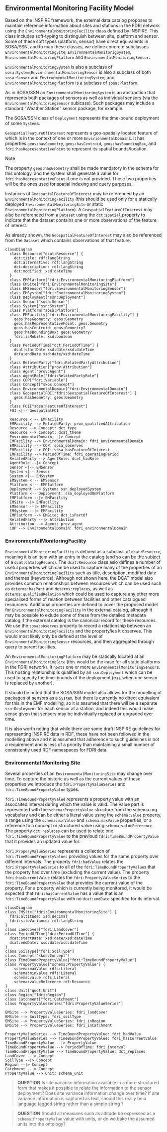 ## Environmental Monitoring Facility Model

Based on the INSPIRE framework, the external data catalog proposes to maintain reference information about sites and stations in the FDRI network using the `EnvironmentalMonitoringFacility` class defined by INSPIRE. This class includes soft-typing to distinguish between site, platform and sensor. Some of these soft types (platform, sensor) have direct equivalents in SOSA/SSN, and to map these classes, we define concrete subclasses `EnvironmentalMonitoringSite`, `EnvironmentalMonitorigSystem`, `EnvironmentalMonitoringPlatform` and `EnvironmentalMonitoringSensor`.

`EnvironmentalMonitoringSystem` is also a subclass of `sosa:System`;`EnvinronmentalMonitoringSensor` is also a subclass of both `sosa:Sensor` and `EnvironmentalMonitoringSystem`;
 and `EnvironmentalMonitoringPlatform` is a subclass of `sosa:Platform`.

As in SOSA/SSN an `EnvironmentalMonitoringSystem` is an abstraction that represents both packages of sensors as well as individual sensors (via the `EnvironmentalMonitoringSensor` sublcass). Such packages may include a standard "Weather Station" sensor package, for example.

The SOSA/SSN class of `Deployment` represents the time-bound deployment of some `System`s.

`GeospatialFeatureOfInterest` represents a geo-spatially located feature of which is in the context of one or more `EnvirionmentalDomain`s. It has properties `geos:hasGeometry`, `geos:hasCentroid`, `geos:hasBoundingBox`, and `fdri:hasRepresentativePoint` to represent its spatial bounds/location.

> [!NOTE]
> The property `geos:hasGeometry` shall be made mandatory in the schema for this ontology, and the system shall generate a value for `fdri:hasRepresentativePoint` if one is not provided. These two properties will be the ones used for spatial indexing and query purposes.

 Instances of `GeospatialFeatureOfInterest` may be referenced by an `EnvironmentalMonitoringFacility` (this should be used only for a statically deployed `EnvironmentalMonitoringSite` or static `EnvironmentalMonitoringPlatform`). A `GeospatialFeatureOfInterest` may also be referenced from a `Dataset` using the `dct:spatial` property to indicate that the dataset contains one or more observations of the feature of interest.

As already shown, the `GeospatialFeatureOfInterest` may also be referenced from the `Dataset` which contains observations of that feature.

```mermaid
classDiagram
  class Resource["dcat:Resource"] {
    dct:title: rdf:langString
    dct:alternative: rdf:langString
    dct:description: rdf:langString
    dct:modified: xsd:dateTime
  }
  class EMPlatform["fdri:EnvironmentalMonitoringPlatform"]
  class EMSite["fdri:EnvironmentalMonitoringSite"] 
  class EMSensor["fdri:EnvironmentalMonitoringSensor"]
  class EMSystem["fdri:EnvironmentalMonitoringSystem"]
  class Deployment["ssn:Deployment"]
  class Sensor["sosa:Sensor"]
  class System["ssn:System"]
  class Platform["sosa:Platform"]
  class EMFacility["fdri:EnvironmentalMonitoringFacility"] {
    geos:hasGeometry: geos:Geometry
    geos:hasRepresentativePoint: geos:Geometry
    geos:hasCentroid: geos:Geometry?
    geos:hasBoundingBox: geos:Geometry?
    fdri:isMobile: xsd:boolean
  }
  class PeriodOfTime["dct:PeriodOfTime"] {
    dcat:startDate xsd:date/xsd:dateTime
    dcta:endDate xsd:date/xsd:dateTime
  }
  class RelatedParty["fdri:RelatedPartyAttribution"]
  class Attribution["prov:Attribution"]
  class Agent["prov:Agent"]
  class AgentRole["fdri:RelatedPartyRole"]
  class COP["fdri:Variable"]
  class Concept["skos:Concept"]
  class EnvironmentalDomain["fdri:EnvironmentalDomain"]
  class GeospatialFOI["fdri:GeospatialFeatureOfInterest"] {
    geos:hasGeometry: geos:Geometry
  }
  class FOI["sosa:FeatureOfInterest"]
  FOI <|-- GeospatialFOI

  Resource <|-- EMFacility
  EMFacility --> RelatedParty: prov_qualifiedAttribution
  Resource --> Concept: dct_type
  Resource --> Concept: dcat_theme
  EnvironmentalDomain --|> Concept
  EMFacility --> EnvironmentalDomain: fdri_environmentalDomain
  EMFacility --> COP: sosa_observes
  EMFacility --> FOI: sosa_hasFeatureOfInterest
  EMFacility --> PeriodOfTime: fdri_operatingPeriod
  RelatedParty --> AgentRole: dcat_hadRole
  AgentRole --|> Concept
  Sensor <|-- EMSensor
  System <|-- Sensor
  System <|-- EMSystem
  EMSystem <|-- EMSensor
  Platform <|-- EMPlatform
  Deployment --> System: ssn_deployedSystem
  Platform <-- Deployment: ssn_deployedOnPlatform
  EMPlatform --|> EMFacility
  EMSite --|> EMFacility
  EMSensor --|> EMFacility
  EMSystem --|> EMFacility
  EMPlatform --> EMSite: dct_isPartOf
  RelatedParty --|> Attribution
  Attribution --> Agent: prov_agent
  COP --> EnvironmentalDomain: fdri_environmentalDomain
```

### EnvironmentalMonitoringFacility

`EnvironmentalMonitoringFacility` is defined as a subclass of `dcat:Resource`, meaning it is an item with an entry in the catalog (and so can be the subject of a `dcat:CatalogRecord`).
The `dcat:Resource` class aslo defines a number of useful properties which can be used to capture many of the properties of an `EnvironmentalMonitoringFacility` such as title, description, modified date and themes (keywords). Although not shown here, the DCAT model also provides common relationships between resources which can be used such as `dcterms:hasPart` and `dcterms:replaces`, as well as `dcterms:qualifiedRelation` which could be used to capture any other more specialised forms of relation between facilities and other catalogued resourcers. Additional properties are defined to cover the proposed model for `EnvironmentalMonitoringFacility` in the external catalog, although it may be possible to exlude some of these from the detailed metadata catalog if the external catalog is the canonical record for these resources. We use the `sosa:observes` property to record a relationship between an `EnvironmentalMonitoringFacility` and the property/ies it observes. This would most likely only be defined at the level of `EnvironmentalMonitoringSensor` resources, and then aggregated through query to parent facilities. 

An `EnvironmentalMonitoringPlatform` may be statically located at an `EnvironmentalMonitoringSite` (this would be the case for all static platforms in the FDRI network). It `hosts` one or more `EnvironmentalMonitoringSensor`s. This hosting relationship is qualified by an `ssn:Deployment` which can be used to specify the time-bounds of the deployment (e.g. when one sensor is replaced by another).

It should be noted that the SOSA/SSN model also allows for the modelling of packages of sensors as a `System`, but there is currently no direct equivalent for this in the EMF modelling, so it is assumed that there will be a separate `ssn:Deployment` for each sensor at a station, and indeed this would make sense given that sensors may be individually replaced or upgraded over time.

It is also worth noting that while there are some draft INSPIRE guidelines for representing INSPIRE data in RDF, these have not been followed in the modelling above and it is assumed that adherence to such guidelines is not a requirement and is less of a priority than maintaining a small number of consistently used RDF namespaces for FDRI data.

### Environmental Monitoring Site

Several properties of an `EnvironmentalMonitoringSite` may change over time. To capture the historic as well as the current values of these properties we introduce the `fdri:PropertyValueSeries` and `fdri:TimeBoundPropertyValue` types.

`fdri:TimeBoundPropertyValue` represents a property value with an assocaited interval during which the value is valid. The value part is represented with the `schema:PropertyValue` structure from the schema.org vocabulary and can be either a literal value using the `schema:value` property, a range using the `schema:minValue` and `schema:maxValue` properties, or a reference to a concept or structured value using `schema:valueReference`. The property `dct:replaces` can be used to relate one `fdri:TimeBoundPropertyValue` to the previoud `fdri:TimeBoundPropertyValue` that it provides an updated value for.

`fdri:ProperyValueSeries` represents a collection of `fdri:TimeBoundPropertyValues` providing values for the same property over different intervals. The property `fdri:hadValue` relates the `fdri:PropertyValueSeries` to all of the `fdri:TimeBoundPropertyValue`s that the property had over time (excluding the current value). The property `fdri:hasCurrentValue` relates the `fdri:PropertyValueSeries` to the `fdri:TimeBoundPropertyValue` that provides the current value of the property. For a property which is currently being monitored, it would be expected that `fdri:hasCurrentValue` has a value that is an `fdri:TimeBoundPropertyValue` with no `dcat:endDate` specified for its interval. 

```mermaid
classDiagram
class EMSite["fdri:EnvironmentalMonitoringSite"] {
  fdri:altitude: xsd:decimal
  fdri:siteVariance: rdf:langString
}
class LandCover["fdri:LandCover"]
class PeriodOfTime["dct:PeriodOfTime"] {
  dcat:startDate: xsd:date/xsd:dateTime
  dcat:endDate: xsd:date/xsd:dateTime
}
class SoilType["fdri:SoilType"]
class Concept["skos:Concept"]
class TimeBoundPropertyValue["fdri:TimeBoundPropertyValue"] 
class PropertyValue["schema:PropertyValue"] {
    schema:maxValue rdfs:Literal
    schema:minValue rdfs:Literal
    schema:value rdfs:Literal
    schema:valueReference rdf:Resource
}
class Unit["qudt:Unit"]
class Region["fdri:Region"]
class Catchment["fdri:Catchment"]
class PropertyValueSeries["fdri:PropertyValueSeries"]

EMSite --> PropertyValueSeries: fdri_landCover
EMSite --> SoilType: fdri_soilType
EMSite --> PropertyValueSeries: fdri_inRegion
EMSite --> PropertyValueSeries: fdri_inCatchment

PropertyValueSeries --> TimeBoundPropertyValue: fdri_hadValue
PropertyValueSeries --> TimeBoundPropertyValue: fdri_hasCurrentValue
TimeBoundPropertyValue --|> PropertyValue
TimeBoundPropertyValue --> PeriodOfTime: fdri_interval
TimeBoundPropertyValue --> TimeBoundPropertyValue: dct_replaces
LandCover --|> Concept
SoilType --|> Concept
Region --|> Concept
Catchment --|> Concept
PropertyValue --> Unit: schema_unit
```

> **QUESTION**
> Is site variance information available in a more structured form that makes it possible to relate the information to the sensor deployment?
> Does site variance information change over time? 
> If site variance information is captured as text, should this really be a language tagged string rather than a simple string ?


> **QUESTION**
> Should all measures such as altitude be expressed as a `schema:PropertyValue` value with units, or do we bake the assumed units into the ontology?
